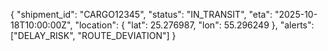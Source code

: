 {
  "shipment_id": "CARGO12345",
  "status": "IN_TRANSIT",
  "eta": "2025-10-18T10:00:00Z",
  "location": {
    "lat": 25.276987,
    "lon": 55.296249
  },
  "alerts": ["DELAY_RISK", "ROUTE_DEVIATION"]
}
